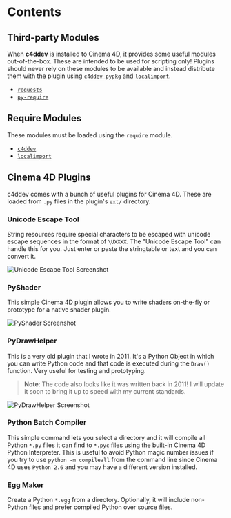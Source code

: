 # Contents

## Third-party Modules

When **c4ddev** is installed to Cinema 4D, it provides some useful modules
out-of-the-box. These are intended to be used for scripting only! Plugins
should never rely on these modules to be available and instead distribute
them with the plugin using [`c4ddev pypkg`](cli#pypkg) and
[`localimport`](localimport).

- [`requests`](https://github.com/kennethreitz/requests)
- [`py-require`](https://github.com/NiklasRosenstein/py-require)

## Require Modules

These modules must be loaded using the `require` module.

- [`c4ddev`](api)
- [`localimport`](https://github.com/NiklasRosenstein/py-localimport)

## Cinema 4D Plugins

c4ddev comes with a bunch of useful plugins for Cinema 4D. These are loaded
from `.py` files in the plugin's `ext/` directory.

### Unicode Escape Tool

String resources require special characters to be escaped with unicode
escape sequences in the format of `\UXXXX`. The "Unicode Escape Tool"
can handle this for you. Just enter or paste the stringtable or text
and you can convert it.

![Unicode Escape Tool Screenshot](https://i.imgur.com/Phon0PT.png)

### PyShader

This simple Cinema 4D plugin allows you to write shaders on-the-fly or
prototype for a native shader plugin.

![PyShader Screenshot](http://i.imgur.com/3NKksrW.png)

### PyDrawHelper

This is a very old plugin that I wrote in 2011. It's a Python Object in which you can
write Python code and that code is executed during the `Draw()` function. Very useful
for testing and prototyping.

> __Note__: The code also looks like it was written back in 2011! I will update it
> soon to bring it up to speed with my current standards.

![PyDrawHelper Screenshot](https://i.imgur.com/xyY4btk.png)

### Python Batch Compiler

This simple command lets you select a directory and it will compile all
Python `*.py` files it can find to `*.pyc` files using the built-in
Cinema 4D Python Interpreter. This is useful to avoid Python magic
number issues if you try to use `python -m compileall` from the command
line since Cinema 4D uses `Python 2.6` and you may have a different
version installed.

### Egg Maker

Create a Python `*.egg` from a directory. Optionally, it will include
non-Python files and prefer compiled Python over source files.
